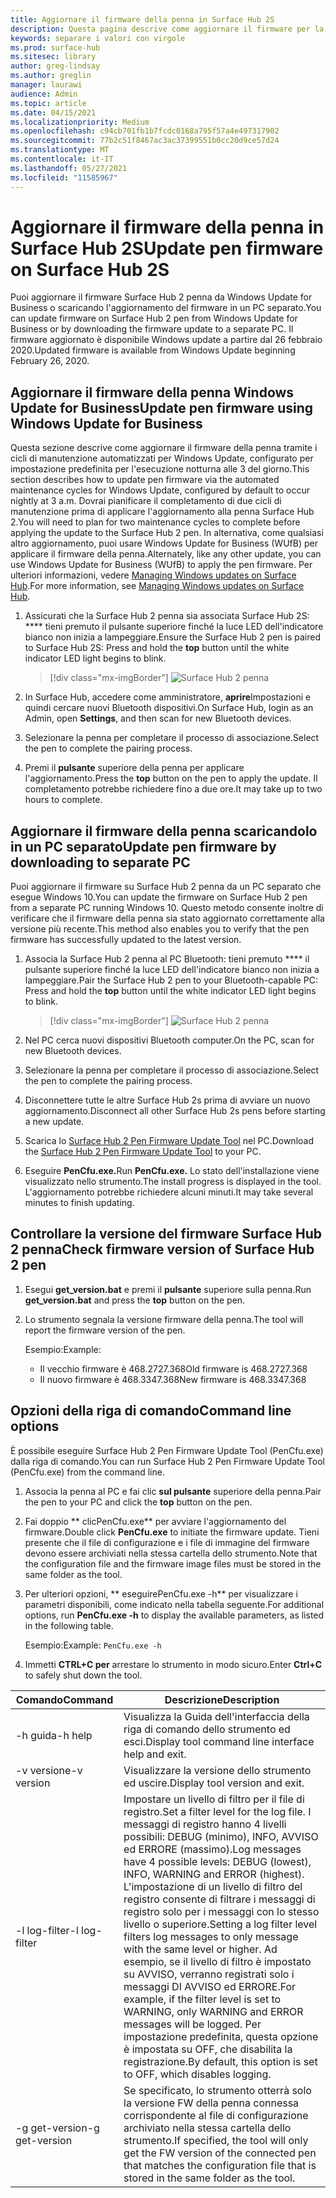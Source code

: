 ```yaml
---
title: Aggiornare il firmware della penna in Surface Hub 2S
description: Questa pagina descrive come aggiornare il firmware per la penna Surface Hub 2.
keywords: separare i valori con virgole
ms.prod: surface-hub
ms.sitesec: library
author: greg-lindsay
ms.author: greglin
manager: laurawi
audience: Admin
ms.topic: article
ms.date: 04/15/2021
ms.localizationpriority: Medium
ms.openlocfilehash: c94cb701fb1b7fcdc0168a795f57a4e497317902
ms.sourcegitcommit: 77b2c51f8467ac3ac37399551b0cc20d9ce57d24
ms.translationtype: MT
ms.contentlocale: it-IT
ms.lasthandoff: 05/27/2021
ms.locfileid: "11585967"
---
```

# <a name="update-pen-firmware-on-surface-hub-2s"></a><span data-ttu-id="5c459-104">Aggiornare il firmware della penna in Surface Hub 2S</span><span class="sxs-lookup"><span data-stu-id="5c459-104">Update pen firmware on Surface Hub 2S</span></span>

<span data-ttu-id="5c459-105">Puoi aggiornare il firmware Surface Hub 2 penna da Windows Update for Business o scaricando l'aggiornamento del firmware in un PC separato.</span><span class="sxs-lookup"><span data-stu-id="5c459-105">You can update firmware on Surface Hub 2 pen from Windows Update for Business or by downloading the firmware update to a separate PC.</span></span> <span data-ttu-id="5c459-106">Il firmware aggiornato è disponibile Windows update a partire dal 26 febbraio 2020.</span><span class="sxs-lookup"><span data-stu-id="5c459-106">Updated firmware is available from Windows Update beginning February 26, 2020.</span></span> 

## <a name="update-pen-firmware-using-windows-update-for-business"></a><span data-ttu-id="5c459-107">Aggiornare il firmware della penna Windows Update for Business</span><span class="sxs-lookup"><span data-stu-id="5c459-107">Update pen firmware using Windows Update for Business</span></span>

<span data-ttu-id="5c459-108">Questa sezione descrive come aggiornare il firmware della penna tramite i cicli di manutenzione automatizzati per Windows Update, configurato per impostazione predefinita per l'esecuzione notturna alle 3 del giorno.</span><span class="sxs-lookup"><span data-stu-id="5c459-108">This section describes how to update pen firmware via the automated maintenance cycles for Windows Update, configured by default to occur nightly at 3 a.m.</span></span> <span data-ttu-id="5c459-109">Dovrai pianificare il completamento di due cicli di manutenzione prima di applicare l'aggiornamento alla penna Surface Hub 2.</span><span class="sxs-lookup"><span data-stu-id="5c459-109">You will need to plan for two maintenance cycles to complete before applying the update to the Surface Hub 2 pen.</span></span> <span data-ttu-id="5c459-110">In alternativa, come qualsiasi altro aggiornamento, puoi usare Windows Update for Business (WUfB) per applicare il firmware della penna.</span><span class="sxs-lookup"><span data-stu-id="5c459-110">Alternately, like any other update, you can use Windows Update for Business (WUfB) to apply the pen firmware.</span></span> <span data-ttu-id="5c459-111">Per ulteriori informazioni, vedere [Managing Windows updates on Surface Hub](manage-windows-updates-for-surface-hub.md).</span><span class="sxs-lookup"><span data-stu-id="5c459-111">For more information, see [Managing Windows updates on Surface Hub](manage-windows-updates-for-surface-hub.md).</span></span>

1. <span data-ttu-id="5c459-112">Assicurati che la Surface Hub 2 penna sia associata Surface Hub 2S: \*\*\*\* tieni premuto il pulsante superiore finché la luce LED dell'indicatore bianco non inizia a lampeggiare.</span><span class="sxs-lookup"><span data-stu-id="5c459-112">Ensure the Surface Hub 2 pen is paired to Surface Hub 2S: Press and hold the **top** button until the white indicator LED light begins to blink.</span></span>

    > [!div class="mx-imgBorder"]
    > ![Surface Hub 2 penna](images/sh2-pen-1.png)

2. <span data-ttu-id="5c459-114">In Surface Hub, accedere come amministratore, **aprire**Impostazioni e quindi cercare nuovi Bluetooth dispositivi.</span><span class="sxs-lookup"><span data-stu-id="5c459-114">On Surface Hub, login as an Admin, open **Settings**, and then scan for new Bluetooth devices.</span></span>

3. <span data-ttu-id="5c459-115">Selezionare la penna per completare il processo di associazione.</span><span class="sxs-lookup"><span data-stu-id="5c459-115">Select the pen to complete the pairing process.</span></span>

4. <span data-ttu-id="5c459-116">Premi il **pulsante** superiore della penna per applicare l'aggiornamento.</span><span class="sxs-lookup"><span data-stu-id="5c459-116">Press the **top** button on the pen to apply the update.</span></span> <span data-ttu-id="5c459-117">Il completamento potrebbe richiedere fino a due ore.</span><span class="sxs-lookup"><span data-stu-id="5c459-117">It may take up to two hours to complete.</span></span>

## <a name="update-pen-firmware-by-downloading-to-separate-pc"></a><span data-ttu-id="5c459-118">Aggiornare il firmware della penna scaricandolo in un PC separato</span><span class="sxs-lookup"><span data-stu-id="5c459-118">Update pen firmware by downloading to separate PC</span></span>

<span data-ttu-id="5c459-119">Puoi aggiornare il firmware su Surface Hub 2 penna da un PC separato che esegue Windows 10.</span><span class="sxs-lookup"><span data-stu-id="5c459-119">You can update the firmware on Surface Hub 2 pen from a separate PC running Windows 10.</span></span> <span data-ttu-id="5c459-120">Questo metodo consente inoltre di verificare che il firmware della penna sia stato aggiornato correttamente alla versione più recente.</span><span class="sxs-lookup"><span data-stu-id="5c459-120">This method also enables you to verify that the pen firmware has successfully updated to the latest version.</span></span>

1. <span data-ttu-id="5c459-121">Associa la Surface Hub 2 penna al PC Bluetooth: tieni premuto \*\*\*\* il pulsante superiore finché la luce LED dell'indicatore bianco non inizia a lampeggiare.</span><span class="sxs-lookup"><span data-stu-id="5c459-121">Pair the Surface Hub 2 pen to your Bluetooth-capable PC: Press and hold the **top** button until the white indicator LED light begins to blink.</span></span>

    > [!div class="mx-imgBorder"]
    > ![Surface Hub 2 penna](images/sh2-pen-1.png)

2. <span data-ttu-id="5c459-123">Nel PC cerca nuovi dispositivi Bluetooth computer.</span><span class="sxs-lookup"><span data-stu-id="5c459-123">On the PC, scan for new Bluetooth devices.</span></span>

3. <span data-ttu-id="5c459-124">Selezionare la penna per completare il processo di associazione.</span><span class="sxs-lookup"><span data-stu-id="5c459-124">Select the pen to complete the pairing process.</span></span>

4. <span data-ttu-id="5c459-125">Disconnettere tutte le altre Surface Hub 2s prima di avviare un nuovo aggiornamento.</span><span class="sxs-lookup"><span data-stu-id="5c459-125">Disconnect all other Surface Hub 2s pens before starting a new update.</span></span>

5. <span data-ttu-id="5c459-126">Scarica lo [Surface Hub 2 Pen Firmware Update Tool](https://download.microsoft.com/download/8/3/F/83FD5089-D14E-42E3-AF7C-6FC36F80D347/Pen_Firmware_Tool.zip) nel PC.</span><span class="sxs-lookup"><span data-stu-id="5c459-126">Download the [Surface Hub 2 Pen Firmware Update Tool](https://download.microsoft.com/download/8/3/F/83FD5089-D14E-42E3-AF7C-6FC36F80D347/Pen_Firmware_Tool.zip) to your PC.</span></span>

6. <span data-ttu-id="5c459-127">Eseguire **PenCfu.exe.**</span><span class="sxs-lookup"><span data-stu-id="5c459-127">Run **PenCfu.exe.**</span></span> <span data-ttu-id="5c459-128">Lo stato dell'installazione viene visualizzato nello strumento.</span><span class="sxs-lookup"><span data-stu-id="5c459-128">The install progress is displayed in the tool.</span></span> <span data-ttu-id="5c459-129">L'aggiornamento potrebbe richiedere alcuni minuti.</span><span class="sxs-lookup"><span data-stu-id="5c459-129">It may take several minutes to finish updating.</span></span> 


## <a name="check-firmware-version-of-surface-hub-2-pen"></a><span data-ttu-id="5c459-130">Controllare la versione del firmware Surface Hub 2 penna</span><span class="sxs-lookup"><span data-stu-id="5c459-130">Check firmware version of Surface Hub 2 pen</span></span>

1. <span data-ttu-id="5c459-131">Esegui **get_version.bat** e premi il **pulsante** superiore sulla penna.</span><span class="sxs-lookup"><span data-stu-id="5c459-131">Run **get_version.bat** and press the **top** button on the pen.</span></span>

2. <span data-ttu-id="5c459-132">Lo strumento segnala la versione firmware della penna.</span><span class="sxs-lookup"><span data-stu-id="5c459-132">The tool will report the firmware version of the pen.</span></span> 

   <span data-ttu-id="5c459-133">Esempio:</span><span class="sxs-lookup"><span data-stu-id="5c459-133">Example:</span></span>
    - <span data-ttu-id="5c459-134">Il vecchio firmware è 468.2727.368</span><span class="sxs-lookup"><span data-stu-id="5c459-134">Old firmware is 468.2727.368</span></span>
    - <span data-ttu-id="5c459-135">Il nuovo firmware è 468.3347.368</span><span class="sxs-lookup"><span data-stu-id="5c459-135">New firmware is 468.3347.368</span></span>

## <a name="command-line-options"></a><span data-ttu-id="5c459-136">Opzioni della riga di comando</span><span class="sxs-lookup"><span data-stu-id="5c459-136">Command line options</span></span>

<span data-ttu-id="5c459-137">È possibile eseguire Surface Hub 2 Pen Firmware Update Tool (PenCfu.exe) dalla riga di comando.</span><span class="sxs-lookup"><span data-stu-id="5c459-137">You can run Surface Hub 2 Pen Firmware Update Tool (PenCfu.exe) from the command line.</span></span>

1. <span data-ttu-id="5c459-138">Associa la penna al PC e fai clic **sul pulsante** superiore della penna.</span><span class="sxs-lookup"><span data-stu-id="5c459-138">Pair the pen to your PC and click the **top** button on the pen.</span></span>

2. <span data-ttu-id="5c459-139">Fai doppio \*\* clicPenCfu.exe\*\* per avviare l'aggiornamento del firmware.</span><span class="sxs-lookup"><span data-stu-id="5c459-139">Double click **PenCfu.exe** to initiate the firmware update.</span></span> <span data-ttu-id="5c459-140">Tieni presente che il file di configurazione e i file di immagine del firmware devono essere archiviati nella stessa cartella dello strumento.</span><span class="sxs-lookup"><span data-stu-id="5c459-140">Note that the configuration file and the firmware image files must be stored in the same folder as the tool.</span></span>

3. <span data-ttu-id="5c459-141">Per ulteriori opzioni, \*\* eseguirePenCfu.exe -h\*\* per visualizzare i parametri disponibili, come indicato nella tabella seguente.</span><span class="sxs-lookup"><span data-stu-id="5c459-141">For additional options, run **PenCfu.exe -h** to display the available parameters, as listed in the following table.</span></span>  

   <span data-ttu-id="5c459-142">Esempio:</span><span class="sxs-lookup"><span data-stu-id="5c459-142">Example:</span></span> `PenCfu.exe -h`

4. <span data-ttu-id="5c459-143">Immetti **CTRL+C per** arrestare lo strumento in modo sicuro.</span><span class="sxs-lookup"><span data-stu-id="5c459-143">Enter **Ctrl+C** to safely shut down the tool.</span></span>


| <span data-ttu-id="5c459-144">Comando</span><span class="sxs-lookup"><span data-stu-id="5c459-144">Command</span></span> | <span data-ttu-id="5c459-145">Descrizione</span><span class="sxs-lookup"><span data-stu-id="5c459-145">Description</span></span> |
| -------------- |---------------------------- |
| <span data-ttu-id="5c459-146">-h guida</span><span class="sxs-lookup"><span data-stu-id="5c459-146">-h help</span></span>        | <span data-ttu-id="5c459-147">Visualizza la Guida dell'interfaccia della riga di comando dello strumento ed esci.</span><span class="sxs-lookup"><span data-stu-id="5c459-147">Display tool command line interface help and exit.</span></span> |
| <span data-ttu-id="5c459-148">-v versione</span><span class="sxs-lookup"><span data-stu-id="5c459-148">-v version</span></span>     | <span data-ttu-id="5c459-149">Visualizzare la versione dello strumento ed uscire.</span><span class="sxs-lookup"><span data-stu-id="5c459-149">Display tool version and exit.</span></span> |
| <span data-ttu-id="5c459-150">-l log-filter</span><span class="sxs-lookup"><span data-stu-id="5c459-150">-l log-filter</span></span>  | <span data-ttu-id="5c459-151">Impostare un livello di filtro per il file di registro.</span><span class="sxs-lookup"><span data-stu-id="5c459-151">Set a filter level for the log file.</span></span> <span data-ttu-id="5c459-152">I messaggi di registro hanno 4 livelli possibili: DEBUG (minimo), INFO, AVVISO ed ERRORE (massimo).</span><span class="sxs-lookup"><span data-stu-id="5c459-152">Log messages have 4 possible levels: DEBUG (lowest), INFO, WARNING and ERROR (highest).</span></span> <span data-ttu-id="5c459-153">L'impostazione di un livello di filtro del registro consente di filtrare i messaggi di registro solo per i messaggi con lo stesso livello o superiore.</span><span class="sxs-lookup"><span data-stu-id="5c459-153">Setting a log filter level filters log messages to only message with the same level or higher.</span></span> <span data-ttu-id="5c459-154">Ad esempio, se il livello di filtro è impostato su AVVISO, verranno registrati solo i messaggi DI AVVISO ed ERRORE.</span><span class="sxs-lookup"><span data-stu-id="5c459-154">For example, if the filter level is set to WARNING, only WARNING and ERROR messages will be logged.</span></span> <span data-ttu-id="5c459-155">Per impostazione predefinita, questa opzione è impostata su OFF, che disabilita la registrazione.</span><span class="sxs-lookup"><span data-stu-id="5c459-155">By default, this option is set to OFF, which disables logging.</span></span> |
| <span data-ttu-id="5c459-156">-g get-version</span><span class="sxs-lookup"><span data-stu-id="5c459-156">-g get-version</span></span> | <span data-ttu-id="5c459-157">Se specificato, lo strumento otterrà solo la versione FW della penna connessa corrispondente al file di configurazione archiviato nella stessa cartella dello strumento.</span><span class="sxs-lookup"><span data-stu-id="5c459-157">If specified, the tool will only get the FW version of the connected pen that matches the configuration file that is stored in the same folder as the tool.</span></span>  |

